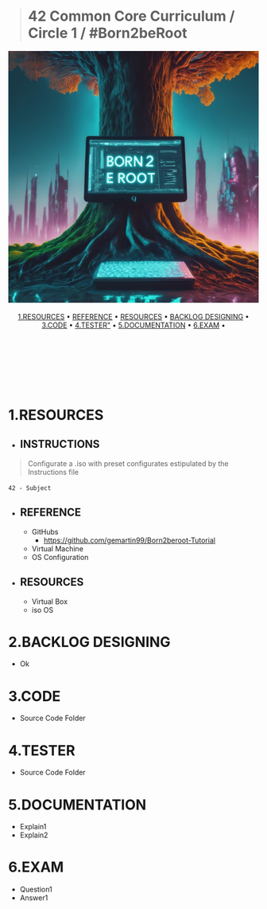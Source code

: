 > # 42 Common Core Curriculum / Circle 1 / #Born2beRoot
<p align="center"><img src="https://github.com/diegonmarcos/L-ecole-42/blob/main/zimg/born2broot.png" alt="" width="600"></p>

> 
<p align="center">
	<a href="#1.RESOURCES">1.RESOURCES</a> •
	<a href="#REFERENCE">REFERENCE</a> •
	<a href="#RESOURCES">RESOURCES</a> •
	<a href="#BACKLOG%%DESIGNING">BACKLOG DESIGNING</a> •
	<a href="#3.CODE">3.CODE</a> •
	<a href="#4.TESTER">4.TESTER"</a> •
  <a href="#5.DOCUMENTATION">5.DOCUMENTATION</a> •
  <a href="#6.EXAM">6.EXAM</a> •
</p>
<br>

<br>

<br>

<br>

<br>

<br>

# 1.RESOURCES
- ## INSTRUCTIONS
> Configurate a .iso with preset configurates estipulated by the Instructions file  

`42 - Subject`

- ## REFERENCE
  - GitHubs
    - https://github.com/gemartin99/Born2beroot-Tutorial 
  - Virtual Machine
  - OS Configuration 

- ## RESOURCES
  - Virtual Box
  - iso OS

# 2.BACKLOG DESIGNING
  - Ok

# 3.CODE
 - Source Code Folder

# 4.TESTER
 - Source Code Folder

# 5.DOCUMENTATION
 - Explain1
 - Explain2
 
# 6.EXAM
 - Question1
 - Answer1
